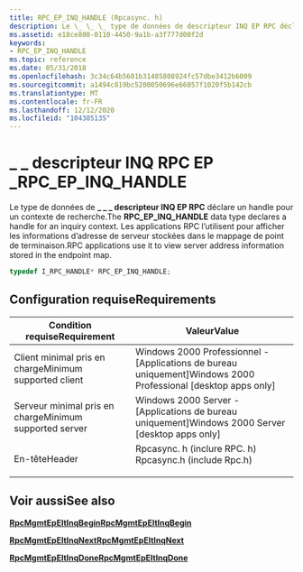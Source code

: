 ```yaml
---
title: RPC_EP_INQ_HANDLE (Rpcasync. h)
description: Le \_ \_ \_ type de données de descripteur INQ EP RPC déclare un handle pour un contexte de recherche. Les applications RPC l’utilisent pour afficher les informations d’adresse de serveur stockées dans le mappage de point de terminaison.
ms.assetid: e18ce800-0110-4450-9a1b-a3f777d00f2d
keywords:
- RPC_EP_INQ_HANDLE
ms.topic: reference
ms.date: 05/31/2018
ms.openlocfilehash: 3c34c64b5601b31485808924fc57dbe3412b6009
ms.sourcegitcommit: a1494c819bc5200050696e66057f1020f5b142cb
ms.translationtype: MT
ms.contentlocale: fr-FR
ms.lasthandoff: 12/12/2020
ms.locfileid: "104385135"
---
```

# <a name="rpc_ep_inq_handle"></a><span data-ttu-id="d5e37-105">\_ \_ descripteur INQ RPC EP \_</span><span class="sxs-lookup"><span data-stu-id="d5e37-105">RPC\_EP\_INQ\_HANDLE</span></span>

<span data-ttu-id="d5e37-106">Le type de données de **\_ \_ \_ descripteur INQ EP RPC** déclare un handle pour un contexte de recherche.</span><span class="sxs-lookup"><span data-stu-id="d5e37-106">The **RPC\_EP\_INQ\_HANDLE** data type declares a handle for an inquiry context.</span></span> <span data-ttu-id="d5e37-107">Les applications RPC l’utilisent pour afficher les informations d’adresse de serveur stockées dans le mappage de point de terminaison.</span><span class="sxs-lookup"><span data-stu-id="d5e37-107">RPC applications use it to view server address information stored in the endpoint map.</span></span>


```C++
typedef I_RPC_HANDLE* RPC_EP_INQ_HANDLE;
```



## <a name="requirements"></a><span data-ttu-id="d5e37-108">Configuration requise</span><span class="sxs-lookup"><span data-stu-id="d5e37-108">Requirements</span></span>



| <span data-ttu-id="d5e37-109">Condition requise</span><span class="sxs-lookup"><span data-stu-id="d5e37-109">Requirement</span></span> | <span data-ttu-id="d5e37-110">Valeur</span><span class="sxs-lookup"><span data-stu-id="d5e37-110">Value</span></span> |
|-------------------------------------|-------------------------------------------------------------------------------------------------------|
| <span data-ttu-id="d5e37-111">Client minimal pris en charge</span><span class="sxs-lookup"><span data-stu-id="d5e37-111">Minimum supported client</span></span><br/> | <span data-ttu-id="d5e37-112">Windows 2000 Professionnel - \[Applications de bureau uniquement\]</span><span class="sxs-lookup"><span data-stu-id="d5e37-112">Windows 2000 Professional \[desktop apps only\]</span></span><br/>                                            |
| <span data-ttu-id="d5e37-113">Serveur minimal pris en charge</span><span class="sxs-lookup"><span data-stu-id="d5e37-113">Minimum supported server</span></span><br/> | <span data-ttu-id="d5e37-114">Windows 2000 Server - \[Applications de bureau uniquement\]</span><span class="sxs-lookup"><span data-stu-id="d5e37-114">Windows 2000 Server \[desktop apps only\]</span></span><br/>                                                  |
| <span data-ttu-id="d5e37-115">En-tête</span><span class="sxs-lookup"><span data-stu-id="d5e37-115">Header</span></span><br/>                   | <dl> <span data-ttu-id="d5e37-116"><dt>Rpcasync. h (inclure RPC. h)</dt></span><span class="sxs-lookup"><span data-stu-id="d5e37-116"><dt>Rpcasync.h (include Rpc.h)</dt></span></span> </dl> |



## <a name="see-also"></a><span data-ttu-id="d5e37-117">Voir aussi</span><span class="sxs-lookup"><span data-stu-id="d5e37-117">See also</span></span>

<dl> <dt>

[<span data-ttu-id="d5e37-118">**RpcMgmtEpEltInqBegin**</span><span class="sxs-lookup"><span data-stu-id="d5e37-118">**RpcMgmtEpEltInqBegin**</span></span>](/windows/desktop/api/Rpcdce/nf-rpcdce-rpcmgmtepeltinqbegin)
</dt> <dt>

[<span data-ttu-id="d5e37-119">**RpcMgmtEpEltInqNext**</span><span class="sxs-lookup"><span data-stu-id="d5e37-119">**RpcMgmtEpEltInqNext**</span></span>](/windows/desktop/api/Rpcdce/nf-rpcdce-rpcmgmtepeltinqnext)
</dt> <dt>

[<span data-ttu-id="d5e37-120">**RpcMgmtEpEltInqDone**</span><span class="sxs-lookup"><span data-stu-id="d5e37-120">**RpcMgmtEpEltInqDone**</span></span>](/windows/desktop/api/Rpcdce/nf-rpcdce-rpcmgmtepeltinqdone)
</dt> </dl>

 

 





